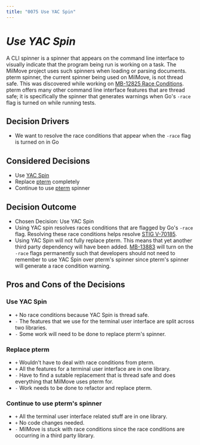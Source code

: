 ```yaml
---
title: "0075 Use YAC Spin"
---
```


# _Use YAC Spin_

A CLI spinner is a spinner that appears on the command line interface to visually indicate that the program being run is working on a task.
The MilMove project uses such spinners when loading or parsing documents. pterm spinner, the current spinner being used on MilMove, is not thread safe. This was discovered while working on [MB-12825 Race Conditions](ttps://dp3.atlassian.net/browse/MB-12825). pterm offers many other command line interface features that are thread safe; it is specifically the spinner that generates warnings when Go's `-race` flag is turned on while running tests.

## Decision Drivers

- We want to resolve the race conditions that appear when the `-race` flag is turned on in Go

## Considered Decisions

- Use [YAC Spin](https://github.com/theckman/yacspin)
- Replace [pterm](https://github.com/pterm/pterm) completely
- Continue to use [pterm](https://github.com/pterm/pterm) spinner

## Decision Outcome

- Chosen Decision: Use YAC Spin
- Using YAC spin resolves races conditions that are flagged by Go's `-race` flag. Resolving these race conditions helps resolve [STIG V-70185](https://www.stigviewer.com/stig/application_security_and_development/2018-12-24/finding/V-70185).
- Using YAC Spin will not fully replace pterm. This means that yet another third party dependency will have been added. [MB-13883](https://dp3.atlassian.net/browse/MB-13883) will turn on the `-race` flags permanently such that developers should not need to remember to use YAC Spin over pterm's spinner since pterm's spinner will generate a race condition warning.

## Pros and Cons of the Decisions

### Use YAC Spin

- `+` No race conditions because YAC Spin is thread safe.
- `-` The features that we use for the terminal user interface are split across two libraries.
- `-` Some work will need to be done to replace pterm's spinner.

### Replace pterm

- `+` Wouldn't have to deal with race conditions from pterm.
- `+` All the features for a terminal user interface are in one library.
- `-` Have to find a sutable replacement that is thread safe and does everything that MilMove uses pterm for.
- `-` Work needs to be done to refactor and replace pterm.

### Continue to use pterm's spinner

- `+` All the terminal user interface related stuff are in one library.
- `+` No code changes needed.
- `-` MilMove is stuck with race conditions since the race conditions are occurring in a third party library.
